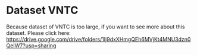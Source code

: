 # Dataset VNTC
Because dataset of VNTC is too large, if you want to see more about this dataset. Please click here: https://drive.google.com/drive/folders/1Ij9dxXHmgQEh6MVjKt4MNU3dzn0QeIW7?usp=sharing
